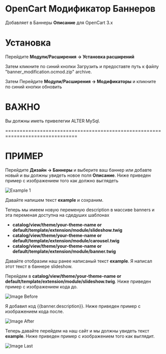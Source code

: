 # OpenCart Модификатор Баннеров
Добавляет в Баннеры **Описание** для OpenCart 3.x

# Установка

Перейдите **Модули/Расширения -> Установка расширений**

Затем кликните по синий кнопки Загрузить и предоставте путь к файлу "banner_modification.ocmod.zip" archive.

Затем Перейдите **Модули/Расширения -> Модификаторы** и кликните по синий кнопки обновить

# ВАЖНО

Вы должны иметь привелегии ALTER MySql.

===============================================================================

# ПРИМЕР

Перейдите **Дизайн -> Баннеры** и выберите ваш баннер или добавте новый и вы должны увидеть новое поля **Описание**. Ниже приведен пример с изображением того как должно выглядеть

![Example 1](https://github.com/azikooo777/opencart-banners-modification/blob/master/images/example-1.png)

Давайте напишем текст **example** и сохраним.

Теперь мы имеем новую переменую description в массиве banners
и эта переменая доступна на сдедуших шаблонах
  * **catalog/view/theme/your-theme-name or default/template/extension/module/slideshow.twig**
  * **catalog/view/theme/your-theme-name or default/template/extension/module/carousel.twig**
  * **catalog/view/theme/your-theme-name or default/template/extension/module/banner.twig**
  
Давайте отобразим наш ранее написаный текст **example**. Я написал этот текст в баннере slideshow.

Перейдем в **catalog/view/theme/your-theme-name or default/template/extension/module/slideshow.twig**. Ниже приведен пример с изображением кода до.

![Image Before](https://github.com/azikooo777/opencart-banners-modification/blob/master/images/example-2.png)

Я добавил код {{banner.description}}. Ниже приведен пример с изображением кода после.

![Image After](https://github.com/azikooo777/opencart-banners-modification/blob/master/images/example-3.png)

Теперь давайте перейдем на наш сайт и мы должны увидеть текст **example**. Ниже приведен пример с изображением того как выглядит.

![Image Last](https://github.com/azikooo777/opencart-banners-modification/blob/master/images/example-4.png)
